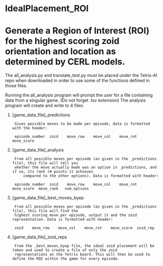 # IdealPlacement_ROI

# Generate a Region of Interest (ROI) for the highest scoring zoid orientation and location as determined by CERL models.

The all_analysis.py and translate_test.py must be placed under the Tetris-AI repo when downloaded in order to use some of the
functions defined in those files.

Running the all_analysis program will prompt the user for a file containing data from a singular game. (Do not forget .tsv extension)
The analysis program will create and write to 4 files:


1) [game_data_file]_predictions

		Gives possible moves to be made per episode, data is formatted with the header:
		
		episode_number	zoid	move_row	move_col	move_rot	move_score


2) [game_data_file]_analysis

		From all possible moves per episode (as given in the _predictions file), this file will tell you 
		whether the move actually made was an option in _predictions, and if so, its rank (# points it achieves
			compared to the other options). Data is formatted with header:

		episode_number	zoid	move_row	move_col	move_rot	move_score	move_rank	num_options


3) [game_data_file]_best_moves_byep

		From all possible moves per episode (as given in the _predictions file), this file will find the 
		highest scoring move per episode, output it and the zoid representation. Data is formatted with header:

		zoid	move_row	move_col	move_rot	move_score	zoid_rep


4) [game_data_file]_zoid_reps

		From the _best_moves_byep file, the ideal zoid placement will be taken and used to create a file of only the zoid
		representations on the Tetris board. This will then be used to define the ROI within the game for every episode.
